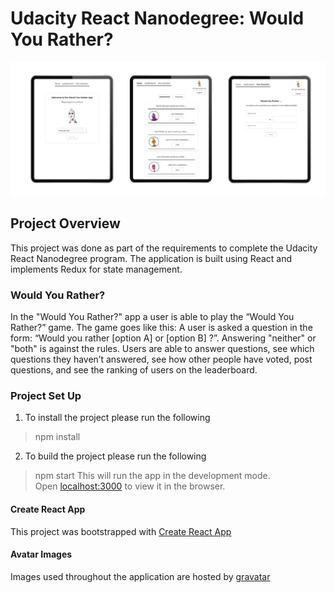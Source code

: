 # Udacity React Nanodegree: Would You Rather?

![image](src/assets/img/would-you-rather-master-01.png)

## Project Overview
This project was done as part of the requirements to complete the Udacity React Nanodegree program.
The application is built using React and implements Redux for state management.

### Would You Rather?
In the "Would You Rather?" app a user is able to play the “Would You Rather?” game. The game goes like this: A user is asked a question in the form: “Would you rather [option A] or [option B] ?”. Answering "neither" or "both" is against the rules.
Users are able to answer questions, see which questions they haven’t answered, see how other people have voted, post questions, and see the ranking of users on the leaderboard.


### Project Set Up
1. To install the project please run the following
> npm install

2. To build the project please run the following
> npm start
This will run the app in the development mode.<br />
Open [localhost:3000](http://localhost:3000) to view it in the browser.


#### Create React App
This project was bootstrapped with [Create React App](https://github.com/facebook/create-react-app)

#### Avatar Images
Images used throughout the application are hosted by [gravatar](https://en.gravatar.com/site/implement/images/) 
